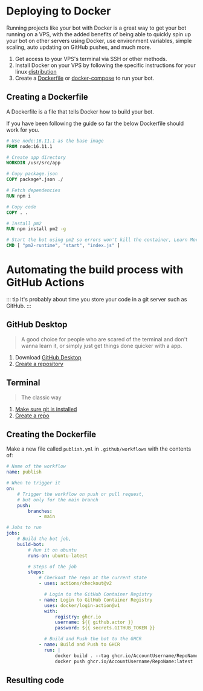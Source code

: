 # Deploying to Docker

Running projects like your bot with Docker is a great way to get your bot running on a VPS, with the added benefits of being able to quickly spin up your bot on other servers using Docker, use environment variables, simple scaling, auto updating on GitHub pushes, and much more.

1. Get access to your VPS's terminal via SSH or other methods.
2. Install Docker on your VPS by following the specific instructions for your linux [distribution](https://docs.docker.com/engine/install/#server)
3. Create a [Dockerfile](#creating-a-dockerfile) or [docker-compose](#creating-a-docker-compose-file) to run your bot.

## Creating a Dockerfile

A Dockerfile is a file that tells Docker how to build your bot.

If you have been following the guide so far the below Dockerfile should work for you.

```dockerfile
# Use node:16.11.1 as the base image
FROM node:16.11.1

# Create app directory
WORKDIR /usr/src/app

# Copy package.json
COPY package*.json ./

# Fetch dependencies
RUN npm i

# Copy code
COPY . .

# Install pm2
RUN npm install pm2 -g

# Start the bot using pm2 so errors won't kill the container, Learn More: https://discordjs.guide/improving-dev-environment/pm2.html#installation
CMD [ "pm2-runtime", "start", "index.js" ]
```

# Automating the build process with GitHub Actions

<Definition content="GitHub Actions is a CI/CD platform that allows you to automate your build, test, and deployment pipelines. You can set up workflows to build and test each pull request that comes into your repository, for this example we will be using GitHub Actions to publish a Docker Image every push you do to your master branch." />

::: tip
It's probably about time you store your code in a git server such as GitHub.
:::

## GitHub Desktop

> A good choice for people who are scared of the terminal and don't wanna learn it, or simply just get things done quicker with a app.

1. Download [GitHub Desktop](https://desktop.github.com/)
2. [Create a repository](https://docs.github.com/en/desktop/installing-and-configuring-github-desktop/overview/creating-your-first-repository-using-github-desktop)

## Terminal

> The classic way

1. [Make sure git is installed](https://github.com/git-guides/install-git)
2. [Create a repo](https://docs.github.com/en/desktop/installing-and-configuring-github-desktop/overview/creating-your-first-repository-using-github-desktop)

## Creating the Dockerfile

Make a new file called `publish.yml` in `.github/workflows` with the contents of:

```yml
# Name of the workflow
name: publish

# When to trigger it
on:
    # Trigger the workflow on push or pull request,
    # but only for the main branch
    push:
        branches:
            - main

# Jobs to run
jobs:
    # Build the bot job,
    build-bot:
        # Run it on ubuntu
        runs-on: ubuntu-latest

        # Steps of the job
        steps:
            # Checkout the repo at the current state
            - uses: actions/checkout@v2

              # Login to the GitHub Container Registry
            - name: Login to GitHub Container Registry
              uses: docker/login-action@v1
              with:
                  registry: ghcr.io
                  username: ${{ github.actor }}
                  password: ${{ secrets.GITHUB_TOKEN }}

              # Build and Push the bot to the GHCR
            - name: Build and Push to GHCR
              run: |
                  docker build . --tag ghcr.io/AccountUsername/RepoName:latest
                  docker push ghcr.io/AccountUsername/RepoName:latest
```

## Resulting code

<ResultingCode />

<!----------------- Links --------------->

[linode]: https://www.linode.com/
[digitalocean]: http://www.digitalocean.com/
[vultr]: https://www.vultr.com/
[amazon ec2]: https://aws.amazon.com/ec2/
